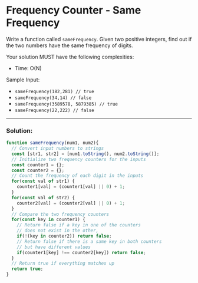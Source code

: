 # Frequency Counter - Same Frequency

Write a function called `sameFrequency`. Given two positive integers, find out if the two numbers have the same frequency of digits.

Your solution MUST have the following complexities:
* Time: O(N)

Sample Input:
* `sameFrequency(182,281) // true`
* `sameFrequency(34,14) // false`
* `sameFrequency(3589578, 5879385) // true`
* `sameFrequency(22,222) // false`

---

### Solution:
```js
function sameFrequency(num1, num2){
  // Convert input numbers to strings
  const [str1, str2] = [num1.toString(), num2.toString()];
  // Initialize two frequency counters for the inputs
  const counter1 = {};
  const counter2 = {};
  // Count the frequency of each digit in the inputs
  for(const val of str1) {
    counter1[val] = (counter1[val] || 0) + 1;
  }
  for(const val of str2) {
    counter2[val] = (counter2[val] || 0) + 1;
  }
  // Compare the two frequency counters
  for(const key in counter1) {
    // Return false if a key in one of the counters
    // does not exist in the other,
    if(!(key in counter2)) return false;
    // Return false if there is a same key in both counters
    // but have different values
    if(counter1[key] !== counter2[key]) return false;
  }
  // Return true if everything matches up
  return true;
}
```